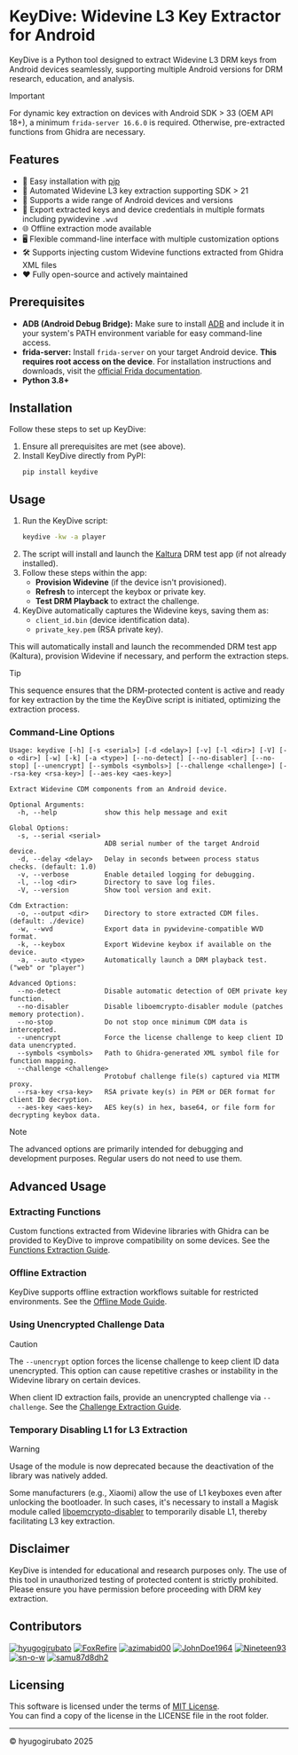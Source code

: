 # KeyDive: Widevine L3 Key Extractor for Android

KeyDive is a Python tool designed to extract Widevine L3 DRM keys from Android devices seamlessly, supporting multiple Android versions for DRM research, education, and analysis.

> [!IMPORTANT]  
> For dynamic key extraction on devices with Android SDK > 33 (OEM API 18+), a minimum `frida-server 16.6.0` is required. Otherwise, pre-extracted functions from Ghidra are necessary.

## Features

- 🚀 Easy installation with [pip](https://pip.pypa.io/)
- 🔄 Automated Widevine L3 key extraction supporting SDK > 21
- 📱 Supports a wide range of Android devices and versions
- 💾 Export extracted keys and device credentials in multiple formats including pywidevine `.wvd`
- 🌐 Offline extraction mode available
- 🖥️ Flexible command-line interface with multiple customization options
- 🛠️ Supports injecting custom Widevine functions extracted from Ghidra XML files
- ❤️ Fully open-source and actively maintained

## Prerequisites

- **ADB (Android Debug Bridge):** Make sure to install [ADB](https://github.com/hyugogirubato/KeyDive/blob/main/docs/PACKAGE.md#adb-android-debug-bridge) and include it in your system's PATH environment variable for easy command-line access.
- **frida-server:** Install `frida-server` on your target Android device. **This requires root access on the device**. For installation instructions and downloads, visit the [official Frida documentation](https://frida.re/docs/installation/).
- **Python 3.8+**

## Installation

Follow these steps to set up KeyDive:

1. Ensure all prerequisites are met (see above).
2. Install KeyDive directly from PyPI:
   ````shell
   pip install keydive
   ````

## Usage

1. Run the KeyDive script:
   ````bash
   keydive -kw -a player
   ````
2. The script will install and launch the [Kaltura](https://github.com/kaltura/kaltura-device-info-android) DRM test app (if not already installed).
3. Follow these steps within the app:
    - **Provision Widevine** (if the device isn't provisioned).
    - **Refresh** to intercept the keybox or private key.
    - **Test DRM Playback** to extract the challenge.
4. KeyDive automatically captures the Widevine keys, saving them as:
    - `client_id.bin` (device identification data).
    - `private_key.pem` (RSA private key).

This will automatically install and launch the recommended DRM test app (Kaltura), provision Widevine if necessary, and perform the extraction steps.

> [!TIP]  
> This sequence ensures that the DRM-protected content is active and ready for key extraction by the time the KeyDive script is initiated, optimizing the extraction process.

### Command-Line Options

````shell
Usage: keydive [-h] [-s <serial>] [-d <delay>] [-v] [-l <dir>] [-V] [-o <dir>] [-w] [-k] [-a <type>] [--no-detect] [--no-disabler] [--no-stop] [--unencrypt] [--symbols <symbols>] [--challenge <challenge>] [--rsa-key <rsa-key>] [--aes-key <aes-key>]

Extract Widevine CDM components from an Android device.

Optional Arguments:
  -h, --help            show this help message and exit

Global Options:
  -s, --serial <serial>
                        ADB serial number of the target Android device.
  -d, --delay <delay>   Delay in seconds between process status checks. (default: 1.0)
  -v, --verbose         Enable detailed logging for debugging.
  -l, --log <dir>       Directory to save log files.
  -V, --version         Show tool version and exit.

Cdm Extraction:
  -o, --output <dir>    Directory to store extracted CDM files. (default: ./device)
  -w, --wvd             Export data in pywidevine-compatible WVD format.
  -k, --keybox          Export Widevine keybox if available on the device.
  -a, --auto <type>     Automatically launch a DRM playback test. ("web" or "player")

Advanced Options:
  --no-detect           Disable automatic detection of OEM private key function.
  --no-disabler         Disable liboemcrypto-disabler module (patches memory protection).
  --no-stop             Do not stop once minimum CDM data is intercepted.
  --unencrypt           Force the license challenge to keep client ID data unencrypted.
  --symbols <symbols>   Path to Ghidra-generated XML symbol file for function mapping.
  --challenge <challenge>
                        Protobuf challenge file(s) captured via MITM proxy.
  --rsa-key <rsa-key>   RSA private key(s) in PEM or DER format for client ID decryption.
  --aes-key <aes-key>   AES key(s) in hex, base64, or file form for decrypting keybox data.
````

> [!NOTE]  
> The advanced options are primarily intended for debugging and development purposes. Regular users do not need to use them.

## Advanced Usage

### Extracting Functions

Custom functions extracted from Widevine libraries with Ghidra can be provided to KeyDive to improve compatibility on some devices. See the [Functions Extraction Guide](https://github.com/hyugogirubato/KeyDive/blob/main/docs/advanced/FUNCTIONS.md).

### Offline Extraction

KeyDive supports offline extraction workflows suitable for restricted environments. See the [Offline Mode Guide](https://github.com/hyugogirubato/KeyDive/blob/main/docs/advanced/OFFLINE.md).

### Using Unencrypted Challenge Data

> [!CAUTION]  
> The `--unencrypt` option forces the license challenge to keep client ID data unencrypted. This option can cause repetitive crashes or instability in the Widevine library on certain devices.

When client ID extraction fails, provide an unencrypted challenge via `--challenge`. See the [Challenge Extraction Guide](https://github.com/hyugogirubato/KeyDive/blob/main/docs/advanced/CHALLENGE.md).

### Temporary Disabling L1 for L3 Extraction

> [!WARNING]  
> Usage of the module is now deprecated because the deactivation of the library was natively added.

Some manufacturers (e.g., Xiaomi) allow the use of L1 keyboxes even after unlocking the bootloader. In such cases, it's necessary to install a Magisk module called [liboemcrypto-disabler](https://github.com/hyugogirubato/KeyDive/blob/main/docs/PACKAGE.md#liboemcrypto-disabler) to temporarily disable L1, thereby facilitating L3 key extraction.

## Disclaimer

KeyDive is intended for educational and research purposes only. The use of this tool in unauthorized testing of protected content is strictly prohibited. Please ensure you have permission before proceeding with DRM key extraction.

## Contributors

<a href="https://github.com/hyugogirubato"><img src="https://images.weserv.nl/?url=avatars.githubusercontent.com/u/65763543?v=4&h=25&w=25&fit=cover&mask=circle&maxage=7d" alt="hyugogirubato"/></a>
<a href="https://github.com/FoxRefire"><img src="https://images.weserv.nl/?url=avatars.githubusercontent.com/u/155989196?v=4&h=25&w=25&fit=cover&mask=circle&maxage=7d" alt="FoxRefire"/></a>
<a href="https://github.com/azimabid00"><img src="https://images.weserv.nl/?url=avatars.githubusercontent.com/u/110490898?v=4&h=25&w=25&fit=cover&mask=circle&maxage=7d" alt="azimabid00"/></a>
<a href="https://github.com/JohnDoe1964"><img src="https://images.weserv.nl/?url=avatars.githubusercontent.com/u/167800584?v=4&h=25&w=25&fit=cover&mask=circle&maxage=7d" alt="JohnDoe1964"/></a>
<a href="https://github.com/Nineteen93"><img src="https://images.weserv.nl/?url=avatars.githubusercontent.com/u/107993263?v=4&h=25&w=25&fit=cover&mask=circle&maxage=7d" alt="Nineteen93"/></a>
<a href="https://github.com/sn-o-w"><img src="https://images.weserv.nl/?url=avatars.githubusercontent.com/u/2406819?v=4&h=25&w=25&fit=cover&mask=circle&maxage=7d" alt="sn-o-w"/></a>
<a href="https://github.com/sn-o-w"><img src="https://images.weserv.nl/?url=avatars.githubusercontent.com/u/206893953?v=4&h=25&w=25&fit=cover&mask=circle&maxage=7d" alt="samu87d8dh2"/></a>

## Licensing

This software is licensed under the terms of [MIT License](https://github.com/hyugogirubato/KeyDive/blob/main/LICENSE).  
You can find a copy of the license in the LICENSE file in the root folder.

---

© hyugogirubato 2025
